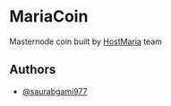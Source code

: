 
# MariaCoin

Masternode coin built by [HostMaria](https://hostmaria.com) team


## Authors

- [@saurabgami977](https://www.github.com/saurabgami977)
